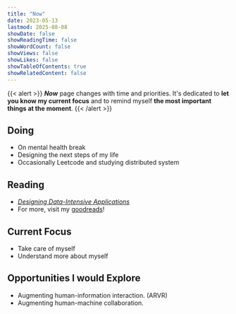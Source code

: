 ```yaml
---
title: "Now"
date: 2023-05-13
lastmod: 2025-08-08
showDate: false
showReadingTime: false
showWordCount: false
showViews: false
showLikes: false
showTableOfContents: true
showRelatedContent: false
---
```


{{< alert >}}
***Now*** page changes with time and priorities. It's dedicated to **let you know my current focus** and to remind myself **the most important things at the moment**. 
{{< /alert >}}

## Doing
- On mental health break
- Designing the next steps of my life
- Occasionally Leetcode and studying distributed system

## Reading
- [*Designing Data-Intensive Applications*](https://www.oreilly.com/library/view/designing-data-intensive-applications/9781491903063/)
- For more, visit my [goodreads](https://www.goodreads.com/user/show/183293481-sam-zhuo)!

## Current Focus

- Take care of myself
- Understand more about myself

## Opportunities I would Explore
- Augmenting human-information interaction. (ARVR)
- Augmenting human-machine collaboration.
